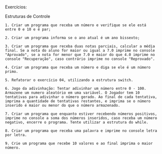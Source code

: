 Exercícios: 

Estruturas de Controle

    1. Criar um programa que receba um número e verifique se ele está entre 0 e 10 e é par;

    2. Criar um programa informa se o ano atual é um ano bissexto;

    3. Criar um programa que receba duas notas parciais, calcular a média final. Se a nota do aluno for maior ou igual a 7.0 imprime no console "Aprovado", se a nota for menor que 7.0 e maior do que 4.0 imprime no console "Recuperação", caso contrário imprime no console "Reprovado".

    4. Criar um programa que receba um número e diga se ele é um número primo.

    5. Refatorar o exercício 04, utilizando a estrutura switch.

    6. Jogo da adivinhação: Tentar adivinhar um número entre 0 - 100. Armazene um numero aleatório em uma variável. O Jogador tem 10 tentativas para adivinhar o número gerado. Ao final de cada tentativa, imprima a quantidade de tentativas restantes, e imprima se o número inserido é maior ou menor do que o número armazenado.

    7. Criar um programa que enquanto estiver recebendo números positivos, imprime no console a soma dos números inseridos, caso receba um número negativo, encerre o programa. Tente utilizar a estrutura do while.

    8. Criar um programa que receba uma palavra e imprime no console letra por letra.

    9. Crie um programa que recebe 10 valores e ao final imprima o maior número.

